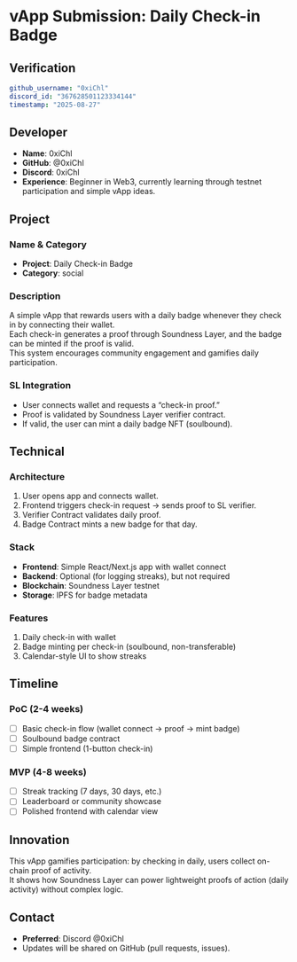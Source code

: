 # vApp Submission: Daily Check-in Badge

## Verification
```yaml
github_username: "0xiChl"
discord_id: "367628501123334144"
timestamp: "2025-08-27"
```

## Developer
- **Name**: 0xiChl  
- **GitHub**: @0xiChl  
- **Discord**: 0xiChl  
- **Experience**: Beginner in Web3, currently learning through testnet participation and simple vApp ideas.

## Project

### Name & Category
- **Project**: Daily Check-in Badge  
- **Category**: social  

### Description
A simple vApp that rewards users with a daily badge whenever they check in by connecting their wallet.  
Each check-in generates a proof through Soundness Layer, and the badge can be minted if the proof is valid.  
This system encourages community engagement and gamifies daily participation.

### SL Integration
- User connects wallet and requests a “check-in proof.”  
- Proof is validated by Soundness Layer verifier contract.  
- If valid, the user can mint a daily badge NFT (soulbound).  

## Technical

### Architecture
1. User opens app and connects wallet.  
2. Frontend triggers check-in request → sends proof to SL verifier.  
3. Verifier Contract validates daily proof.  
4. Badge Contract mints a new badge for that day.  

### Stack
- **Frontend**: Simple React/Next.js app with wallet connect  
- **Backend**: Optional (for logging streaks), but not required  
- **Blockchain**: Soundness Layer testnet  
- **Storage**: IPFS for badge metadata  

### Features
1. Daily check-in with wallet  
2. Badge minting per check-in (soulbound, non-transferable)  
3. Calendar-style UI to show streaks  

## Timeline

### PoC (2-4 weeks)
- [ ] Basic check-in flow (wallet connect → proof → mint badge)  
- [ ] Soulbound badge contract  
- [ ] Simple frontend (1-button check-in)  

### MVP (4-8 weeks)
- [ ] Streak tracking (7 days, 30 days, etc.)  
- [ ] Leaderboard or community showcase  
- [ ] Polished frontend with calendar view  

## Innovation
This vApp gamifies participation: by checking in daily, users collect on-chain proof of activity.  
It shows how Soundness Layer can power lightweight proofs of action (daily activity) without complex logic.

## Contact
- **Preferred**: Discord @0xiChl  
- Updates will be shared on GitHub (pull requests, issues).

